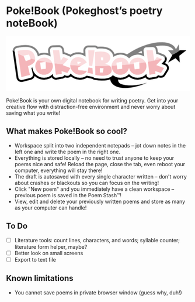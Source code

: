 # Poke!Book (Pokeghost’s poetry noteBook)

![](/static/logo.png)

Poke!Book is your own digital notebook for writing poetry. Get into your creative flow with distraction-free environment and never worry about saving what you write!

## What makes Poke!Book so cool?

- Workspace split into two independent notepads – jot down notes in the left one and write the poem in the right one.
- Everything is stored locally – no need to trust anyone to keep your poems nice and safe! Reload the page, close the tab, even reboot your computer, everything will stay there!
- The draft is autosaved with every single character written – don't worry about crashes or blackouts so you can focus on the writing!
- Click "New poem" and you immediately have a clean workspace – previous poem is saved in the Poem Stash™!
- View, edit and delete your previously written poems and store as many as your computer can handle!

## To Do

- [ ] Literature tools: count lines, characters, and words; syllable counter; literature form helper, maybe?
- [ ] Better look on small screens
- [ ] Export to text file

## Known limitations

- You cannot save poems in private browser window (guess why, duh!)
